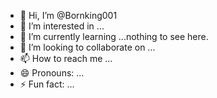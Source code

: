 - 👋 Hi, I’m @Bornking001
- 👀 I’m interested in ...
- 🌱 I’m currently learning ...nothing to see here.
- 💞️ I’m looking to collaborate on ...
- 📫 How to reach me ...
- 😄 Pronouns: ...
- ⚡ Fun fact: ...

<!---
Bornking001/Bornking001 is a ✨ special ✨ repository because its `README.md` (this file) appears on your GitHub profile.
You can click the Preview link to take a look at your changes.
--->
